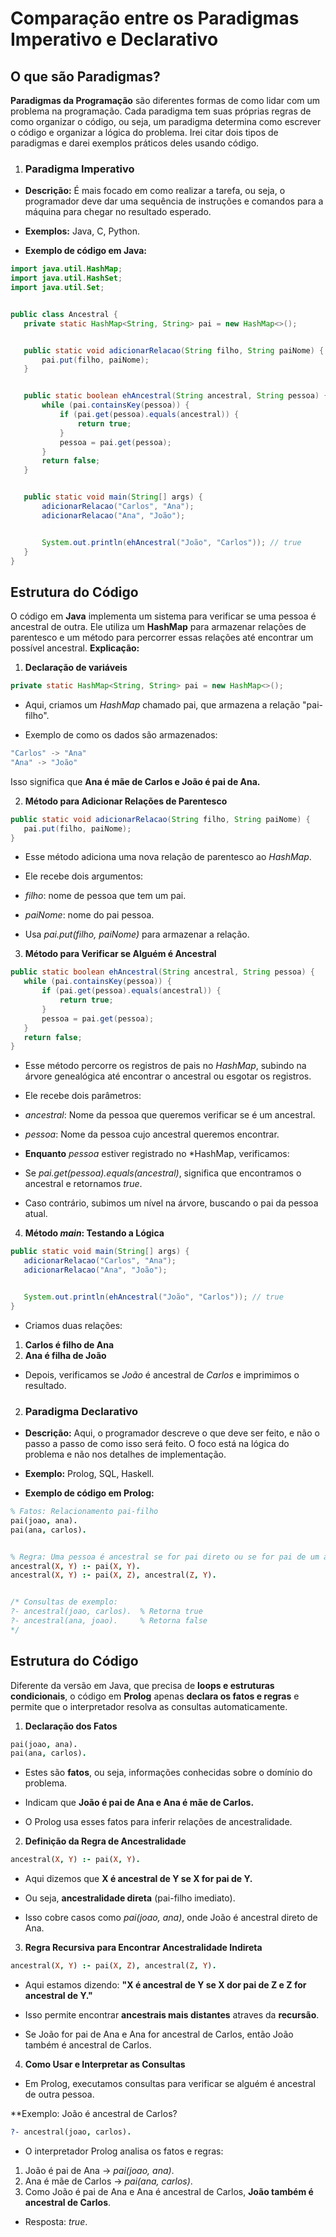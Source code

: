 # Comparação entre os Paradigmas Imperativo e Declarativo


## O que são Paradigmas?


**Paradigmas da Programação** são diferentes formas de como lidar com um problema na programação. Cada paradigma tem suas próprias regras de como organizar o código, ou seja, um paradigma determina como escrever o código e organizar a lógica do problema. Irei citar dois tipos de paradigmas e darei exemplos práticos deles usando código.


1. ### Paradigma Imperativo
- **Descrição:** É mais focado em como realizar a tarefa, ou seja, o programador deve dar uma sequência de instruções e comandos para a máquina para chegar no resultado esperado.


- **Exemplos:** Java, C, Python.


- **Exemplo de código em Java:**


 ```java
 import java.util.HashMap;
 import java.util.HashSet;
 import java.util.Set;


 public class Ancestral {
    private static HashMap<String, String> pai = new HashMap<>();


    public static void adicionarRelacao(String filho, String paiNome) {
        pai.put(filho, paiNome);
    }


    public static boolean ehAncestral(String ancestral, String pessoa) {
        while (pai.containsKey(pessoa)) {
            if (pai.get(pessoa).equals(ancestral)) {
                return true;
            }
            pessoa = pai.get(pessoa);
        }
        return false;
    }


    public static void main(String[] args) {
        adicionarRelacao("Carlos", "Ana");
        adicionarRelacao("Ana", "João");


        System.out.println(ehAncestral("João", "Carlos")); // true
    }
 }
 ```


## Estrutura do Código

O código em **Java** implementa um sistema para verificar se uma pessoa é ancestral de outra. Ele utiliza um **HashMap** para armazenar relações de parentesco e um método para percorrer essas relações até encontrar um possível ancestral.
**Explicação:**


1. **Declaração de variáveis**


 ```java
 private static HashMap<String, String> pai = new HashMap<>();
 ```
- Aqui, criamos um *HashMap* chamado pai, que armazena a relação "pai-filho".


- Exemplo de como os dados são armazenados:


 ```java
 "Carlos" -> "Ana"
 "Ana" -> "João"
 ```
Isso significa que **Ana é mãe de Carlos e João é pai de Ana.**


2. **Método para Adicionar Relações de Parentesco**


 ```java
 public static void adicionarRelacao(String filho, String paiNome) {
    pai.put(filho, paiNome);
 }
 ```


- Esse método adiciona uma nova relação de parentesco ao *HashMap*.


- Ele recebe dois argumentos:
- *filho*: nome de pessoa que tem um pai.
- *paiNome*: nome do pai pessoa.


- Usa *pai.put(filho, paiNome)* para armazenar a relação.


3. **Método para Verificar se Alguém é Ancestral**


 ```java
 public static boolean ehAncestral(String ancestral, String pessoa) {
    while (pai.containsKey(pessoa)) {
        if (pai.get(pessoa).equals(ancestral)) {
            return true;
        }
        pessoa = pai.get(pessoa);
    }
    return false;
 }
 ```
- Esse método percorre os registros de pais no *HashMap*, subindo na árvore genealógica até encontrar o ancestral ou esgotar os registros.


- Ele recebe dois parâmetros:
- *ancestral*: Nome da pessoa que queremos verificar se é um ancestral.
- *pessoa*: Nome da pessoa cujo ancestral queremos encontrar.


- **Enquanto** *pessoa* estiver registrado no *HashMap, verificamos:
-  Se *pai.get(pessoa).equals(ancestral)*, significa que encontramos o ancestral e retornamos *true*.
- Caso contrário, subimos um nível na árvore, buscando o pai da pessoa atual.


4. **Método *main*: Testando a Lógica**


 ```java
 public static void main(String[] args) {
    adicionarRelacao("Carlos", "Ana");
    adicionarRelacao("Ana", "João");


    System.out.println(ehAncestral("João", "Carlos")); // true
 }
 ```
- Criamos duas relações:
1. **Carlos é filho de Ana**
2. **Ana é filha de João**


- Depois, verificamos se *João* é ancestral de *Carlos* e imprimimos o resultado.


2. ### Paradigma Declarativo


- **Descrição:** Aqui, o programador descreve o que deve ser feito, e não o passo a passo de como isso será feito. O foco está na lógica do problema e não nos detalhes de implementação.


- **Exemplo:** Prolog, SQL, Haskell.


- **Exemplo de código em Prolog:**


 ```prolog
 % Fatos: Relacionamento pai-filho
 pai(joao, ana).
 pai(ana, carlos).


 % Regra: Uma pessoa é ancestral se for pai direto ou se for pai de um ancestral
 ancestral(X, Y) :- pai(X, Y).
 ancestral(X, Y) :- pai(X, Z), ancestral(Z, Y).


 /* Consultas de exemplo:
 ?- ancestral(joao, carlos).  % Retorna true
 ?- ancestral(ana, joao).     % Retorna false
 */
 ```


## Estrutura do Código


Diferente da versão em Java, que precisa de **loops e estruturas condicionais**, o código em **Prolog** apenas **declara os fatos e regras** e permite que o interpretador resolva as consultas automaticamente.


1. **Declaração dos Fatos**


 ```prolog
 pai(joao, ana).
 pai(ana, carlos).
 ```


- Estes são **fatos**, ou seja, informações conhecidas sobre o domínio do problema.

- Indicam que **João é pai de Ana e Ana é mãe de Carlos.**


- O Prolog usa esses fatos para inferir relações de ancestralidade.


2. **Definição da Regra de Ancestralidade**


  ```prolog
  ancestral(X, Y) :- pai(X, Y).
  ```
- Aqui dizemos que **X é ancestral de Y se X for pai de Y.**


- Ou seja, **ancestralidade direta** (pai-filho imediato).


- Isso cobre casos como *pai(joao, ana)*, onde João é ancestral direto de Ana.


3. **Regra Recursiva para Encontrar Ancestralidade Indireta**


 ```prolog
 ancestral(X, Y) :- pai(X, Z), ancestral(Z, Y).
 ```


- Aqui estamos dizendo:
  **"X é ancestral de Y se X dor pai de Z e Z for ancestral de Y."**


- Isso permite encontrar **ancestrais mais distantes** atraves da **recursão**.


- Se João for pai de Ana e Ana for ancestral de Carlos, então João também é ancestral de Carlos.


4. **Como Usar e Interpretar as Consultas**


- Em Prolog, executamos consultas para verificar se alguém é ancestral de outra pessoa.


**Exemplo: João é ancestral de Carlos?


 ```prolog
 ?- ancestral(joao, carlos).
 ```


- O interpretador Prolog analisa os fatos e regras:

1. João é pai de Ana -> *pai(joao, ana)*.
2. Ana é mãe de Carlos → *pai(ana, carlos)*.
3. Como João é pai de Ana e Ana é ancestral de Carlos, **João também é ancestral de Carlos**.


- Resposta: *true*.
